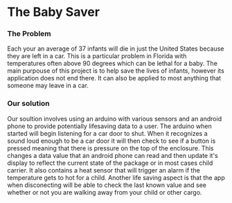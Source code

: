 # The Baby Saver

### The Problem
Each your an average of 37 infants will die in just the United States because they are left in a car. This is a particular problem in Florida with temperatures often above 90 degrees which can be lethal for a baby. The main purpouse of this project is to help save the lives of infants, however its application does not end there. It can also be applied to most anything that someone may leave in a car.

### Our solution
Our soultion involves using an arduino with various sensors and an android phone to provide potentially lifesaving data to a user. The arduino when started will begin listening for a car door to shut. When it recognizes a sound loud enough to be a car door it will then check to see if a button is pressed meaning that there is pressure on the top of the enclosure. This changes a data value that an android phone can read and then update it's display to reflect the current state of the package or in most cases child carrier. It also contains a heat sensor that will trigger an alarm if the temperature gets to hot for a child. Another life saving aspect is that the app when disconecting will be able to check the last known value and see whether or not you are walking away from your child or other cargo.
